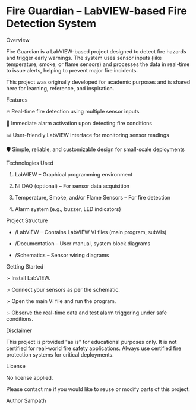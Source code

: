 # Fire Guardian – LabVIEW-based Fire Detection System
Overview

Fire Guardian is a LabVIEW-based project designed to detect fire hazards and trigger early warnings.
The system uses sensor inputs (like temperature, smoke, or flame sensors) and processes the data in real-time to issue alerts, helping to prevent major fire incidents.

This project was originally developed for academic purposes and is shared here for learning, reference, and inspiration.

Features

🔥 Real-time fire detection using multiple sensor inputs

🚨 Immediate alarm activation upon detecting fire conditions

📊 User-friendly LabVIEW interface for monitoring sensor readings

🛡️ Simple, reliable, and customizable design for small-scale deployments

Technologies Used

  1. LabVIEW – Graphical programming environment

  2. NI DAQ (optional) – For sensor data acquisition

  3. Temperature, Smoke, and/or Flame Sensors – For fire detection

  4. Alarm system (e.g., buzzer, LED indicators)

Project Structure

  * /LabVIEW – Contains LabVIEW VI files (main program, subVIs)

  * /Documentation – User manual, system block diagrams

  * /Schematics – Sensor wiring diagrams

Getting Started

  :- Install LabVIEW.

  :- Connect your sensors as per the schematic.

  :- Open the main VI file and run the program.

  :- Observe the real-time data and test alarm triggering under safe conditions.

Disclaimer

This project is provided "as is" for educational purposes only.
It is not certified for real-world fire safety applications.
Always use certified fire protection systems for critical deployments.

License

No license applied.

Please contact me if you would like to reuse or modify parts of this project.

Author
Sampath

